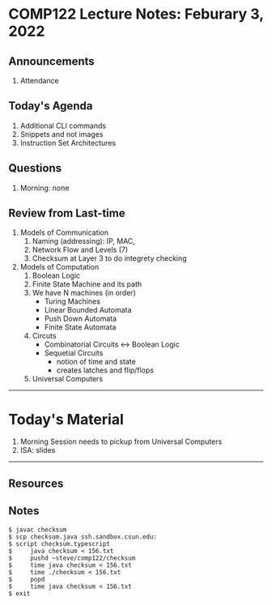 # COMP122 Lecture Notes: Feburary 3, 2022

## Announcements
   1. Attendance


## Today's Agenda
   1. Additional CLI commands
   1. Snippets and not images
   1. Instruction Set Architectures

## Questions
   1. Morning: none 


## Review from Last-time
   1. Models of Communication
      1. Naming (addressing): IP, MAC, 
      1. Network Flow and Levels (7)
      1. Checksum at Layer 3 to do integrety checking
   1. Models of Computation
      1. Boolean Logic
      1. Finite State Machine and its path
      1. We have N machines (in order)
         - Turing Machines
         - Linear Bounded Automata
         - Push Down Automata
         - Finite State Automata
      1. Circuts
         - Combinatorial Circuits <-> Boolean Logic
         - Sequetial Circuits
           * notion of time and state
           * creates latches and flip/flops
      1. Universal Computers



---
# Today's Material
  1. Morning Session needs to pickup from Universal Computers
  1. ISA: slides

---
## Resources
## Notes

    $ javac checksum
    $ scp checksum.java ssh.sandbox.csun.edu:
    $ script checksum.typescript      
    $     java checksum < 156.txt         
    $     pushd ~steve/comp122/checksum   
    $     time java checksum < 156.txt    
    $     time ./checksum < 156.txt       
    $     popd                            
    $     time java checksum < 156.txt    
    $ exit 